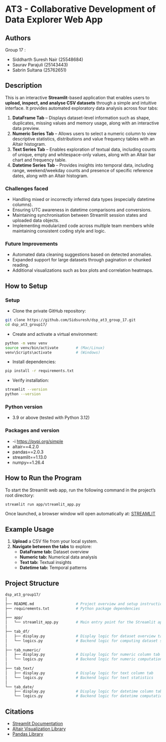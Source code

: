 # AT3 - Collaborative Development of Data Explorer Web App

## Authors

Group 17 :

- Siddharth Suresh Nair (25548684)
- Saurav Parajuli (25143443)
- Sabrin Sultana (25762651)

## Description

This is an interactive **Streamlit**-based application that enables users to **upload, inspect, and analyse CSV datasets** through a simple and intuitive interface. It provides automated exploratory data analysis across four tabs:

1. **DataFrame Tab** – Displays dataset-level information such as shape, duplicates, missing values and memory usage, along with an interactive data preview.
2. **Numeric Series Tab** – Allows users to select a numeric column to view descriptive statistics, distributions and value frequency tables with an Altair histogram.
3. **Text Series Tab** – Enables exploration of textual data, including counts of unique, empty and whitespace-only values, along with an Altair bar chart and frequency table.
4. **Datetime Series Tab** – Provides insights into temporal data, including range, weekend/weekday counts and presence of specific reference dates, along with an Altair histogram.

### Challenges faced

- Handling mixed or incorrectly inferred data types (especially datetime columns).
- Ensuring UTC awareness in datetime comparisons and conversions.
- Maintaining synchronisation between Streamlit session states and uploaded data objects.
- Implementing modularized code across multiple team members while maintaining consistent coding style and logic.

### Future Improvements

- Automated data cleaning suggestions based on detected anomalies.
- Expanded support for large datasets through pagination or chunked reading.
- Additional visualizations such as box plots and correlation heatmaps.

## How to Setup

### Setup

- Clone the private GitHub repository:

```bash
git clone https://github.com/Sidsuresh/dsp_at3_group_17.git
cd dsp_at3_group17/
```

- Create and activate a virtual environment:

```bash
python -m venv venv
source venv/bin/activate        # (Mac/Linux)
venv\Scripts\activate           # (Windows)
```

- Install dependencies:

```bash
pip install -r requirements.txt
```

- Verify installation:

```bash
streamlit --version
python --version
```

### Python version

- 3.9 or above (tested with Python 3.12)

### Packages and version

- -i https://pypi.org/simple
- altair==4.2.0
- pandas==2.0.3
- streamlit==1.13.0
- numpy==1.26.4

## How to Run the Program

To start the Streamlit web app, run the following command in the project’s root directory:

```bash
streamlit run app/streamlit_app.py
```

Once launched, a browser window will open automatically at:
[STREAMLIT](http://localhost:8501/)

## Example Usage

1. **Upload** a CSV file from your local system.
2. **Navigate between the tabs** to explore:
   - **DataFrame tab:** Dataset overview
   - **Numeric tab:** Numerical data analysis
   - **Text tab:** Textual insights
   - **Datetime tab:** Temporal patterns

## Project Structure

```bash
dsp_at3_group17/
│
├── README.md                   # Project overview and setup instructions
├── requirements.txt            # Python package dependencies
│
├── app/
│   └── streamlit_app.py        # Main entry point for the Streamlit app
│
├── tab_df/
│   ├── display.py              # Display logic for dataset overview tab
│   └── logics.py               # Backend logic for computing dataset stats
│
├── tab_numeric/
│   ├── display.py              # Display logic for numeric column tab
│   └── logics.py               # Backend logic for numeric computations
│
├── tab_text/
│   ├── display.py              # Display logic for text column tab
│   └── logics.py               # Backend logic for text statistics
│
└── tab_date/
    ├── display.py              # Display logic for datetime column tab
    └── logics.py               # Backend logic for datetime computations
```

## Citations

- [Streamlit Documentation](https://docs.streamlit.io)
- [Altair Visualization Library](https://altair-viz.github.io)
- [Pandas Library](https://pandas.pydata.org)
